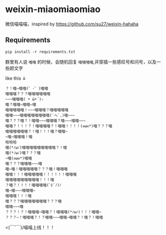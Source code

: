 # weixin-miaomiaomiao
微信喵喵喵，inspired by https://github.com/su27/weixin-hahaha

## Requirements

```
pip install -r requirements.txt
```

群里有人说 ``喵喵`` 的时候，会随机回复 ``喵喵喵喵``,并穿插一些感叹号和问号，以及一些颜文字

like this ↓

```
？！喵~喵喵(゜-゜)喵喵
喵喵喵？？？喵喵喵喵喵喵
~~~喵喵喵( • ̀ω•́ )✧
喵？喵喵~喵喵~喵
喵喵喵喵喵！~~~喵喵喵？喵喵喵喵喵
喵喵~~~喵喵喵喵喵喵喵喵(′へ`、)喵~~~
喵？？？喵？！喵喵~~~喵喵喵？喵~~~喵喵~~~
喵喵？！！！？！喵喵喵喵？！喵喵！！！！(ฅωฅ*)喵？？？喵
喵喵喵喵喵喵？！喵！！！喵？喵喵~
~喵~喵喵喵！喵
哈哈哈
喵(*ﾉωﾉ)喵喵喵喵喵喵喵喵喵？！喵
喵(*ﾉωﾉ)喵？？？喵
~喵(ฅωฅ*)喵喵
喵？？？喵喵喵~~~喵
喵~喵！喵喵喵喵喵？？？喵！喵喵喵
喵喵！！！喵喵喵喵喵！！！！！！喵喵喵
喵喵喵喵喵喵喵喵喵！！！喵
？喵？！！！！喵喵喵喵(ﾟﾛ ﾟﾉ)ﾉ
喵~喵~~~喵喵喵~
喵喵喵！！！喵
喵？？？喵喵喵喵喵喵喵？？？喵
喵喵~~~喵
？？？！？！喵喵喵~喵喵？！喵喵喵(*ﾉωﾉ)！！！喵喵~
？？？~！喵喵喵？！？喵喵~~~喵喵~喵喵？！喵？！喵喵
```
<(￣ˇ￣)/喵喵上线！！！
